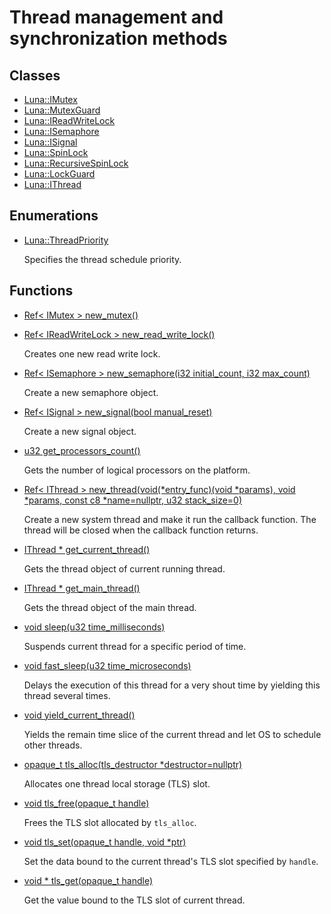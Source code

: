 # Thread management and synchronization methods
## Classes
* [Luna::IMutex](struct_luna_1_1_i_mutex.md)
* [Luna::MutexGuard](class_luna_1_1_mutex_guard.md)
* [Luna::IReadWriteLock](struct_luna_1_1_i_read_write_lock.md)
* [Luna::ISemaphore](struct_luna_1_1_i_semaphore.md)
* [Luna::ISignal](struct_luna_1_1_i_signal.md)
* [Luna::SpinLock](class_luna_1_1_spin_lock.md)
* [Luna::RecursiveSpinLock](class_luna_1_1_recursive_spin_lock.md)
* [Luna::LockGuard](class_luna_1_1_lock_guard.md)
* [Luna::IThread](struct_luna_1_1_i_thread.md)
## Enumerations
* [Luna::ThreadPriority](group___runtime_thread_1ga80351cf39ce9e4d1d110fb249699db07.md)

    Specifies the thread schedule priority. 

## Functions
* [Ref< IMutex > new_mutex()](group___runtime_thread_1gaaf4b4510b9d6c01a12e3064691d15bdc.md)
* [Ref< IReadWriteLock > new_read_write_lock()](group___runtime_thread_1ga35f290e06f79b34a7a4b72368a88e6b4.md)

    Creates one new read write lock. 

* [Ref< ISemaphore > new_semaphore(i32 initial_count, i32 max_count)](group___runtime_thread_1ga63acf4d842bfddff65e76b2e84524134.md)

    Create a new semaphore object. 

* [Ref< ISignal > new_signal(bool manual_reset)](group___runtime_thread_1ga451437bc4ec31226c33c379fbd7d7a24.md)

    Create a new signal object. 

* [u32 get_processors_count()](group___runtime_thread_1gac8b023e3dd3ae6a46516fa958f2ad7b9.md)

    Gets the number of logical processors on the platform. 

* [Ref< IThread > new_thread(void(*entry_func)(void *params), void *params, const c8 *name=nullptr, u32 stack_size=0)](group___runtime_thread_1gac1aad6a8f99159d07fe287db59c0a318.md)

    Create a new system thread and make it run the callback function. The thread will be closed when the callback function returns. 

* [IThread * get_current_thread()](group___runtime_thread_1ga3ed3f90467bd6b3e0b75a8c1c4562068.md)

    Gets the thread object of current running thread. 

* [IThread * get_main_thread()](group___runtime_thread_1ga1bed2d312e6b95a39bd841d0ededf2b4.md)

    Gets the thread object of the main thread. 

* [void sleep(u32 time_milliseconds)](group___runtime_thread_1ga2ed6b20ac018dd695a1189c68629132a.md)

    Suspends current thread for a specific period of time. 

* [void fast_sleep(u32 time_microseconds)](group___runtime_thread_1gaf28258e2d025ad9da4aa4aa5de2bc339.md)

    Delays the execution of this thread for a very shout time by yielding this thread several times. 

* [void yield_current_thread()](group___runtime_thread_1ga612f977ca8fde0829d4fcf182d4cad00.md)

    Yields the remain time slice of the current thread and let OS to schedule other threads. 

* [opaque_t tls_alloc(tls_destructor *destructor=nullptr)](group___runtime_thread_1ga627934a51a920ff58c694cdb89083fe4.md)

    Allocates one thread local storage (TLS) slot. 

* [void tls_free(opaque_t handle)](group___runtime_thread_1gab3909da8f640a34cf007e78404b41226.md)

    Frees the TLS slot allocated by `tls_alloc`. 

* [void tls_set(opaque_t handle, void *ptr)](group___runtime_thread_1gacb55d976ce0cbe2683bf03116be2d2f2.md)

    Set the data bound to the current thread's TLS slot specified by `handle`. 

* [void * tls_get(opaque_t handle)](group___runtime_thread_1gab310bb1422cf8f1b192bdcc5b3668cc4.md)

    Get the value bound to the TLS slot of current thread. 

